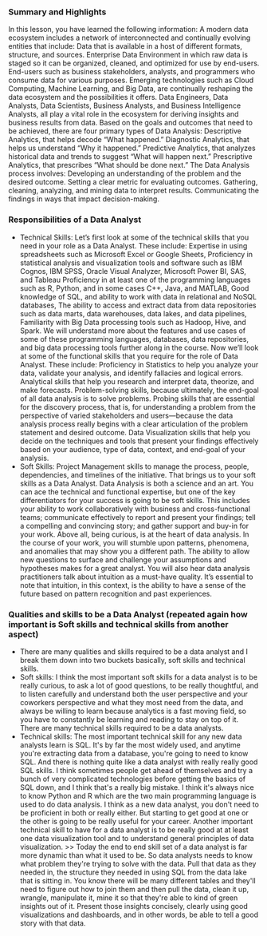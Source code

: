### Summary and Highlights

In this lesson, you have learned the following information: 
A modern data ecosystem includes a network of interconnected and continually evolving entities that include: 
Data that is available in a host of different formats, structure, and sources.
Enterprise Data Environment in which raw data is staged so it can be organized, cleaned, and optimized for use by end-users.
End-users such as business stakeholders, analysts, and programmers who consume data for various purposes.
Emerging technologies such as Cloud Computing, Machine Learning, and Big Data, are continually reshaping the data ecosystem and the possibilities it offers. Data Engineers, Data Analysts, Data Scientists, Business Analysts, and Business Intelligence Analysts, all play a vital role in the ecosystem for deriving insights and business results from data. 
Based on the goals and outcomes that need to be achieved, there are four primary types of Data Analysis: 
Descriptive Analytics, that helps decode “What happened.” 
Diagnostic Analytics, that helps us understand “Why it happened.” 
Predictive Analytics, that analyzes historical data and trends to suggest “What will happen next.” 
Prescriptive Analytics, that prescribes “What should be done next.” 
The Data Analysis process involves:
Developing an understanding of the problem and the desired outcome. 
Setting a clear metric for evaluating outcomes. 
Gathering, cleaning, analyzing, and mining data to interpret results. 
Communicating the findings in ways that impact decision-making. 

### Responsibilities of a Data Analyst
- Technical Skills: Let’s first look at some of the technical skills that you need in your role as a Data Analyst. These include: Expertise in using spreadsheets such as Microsoft Excel or Google Sheets, Proficiency in statistical analysis and visualization tools and software such as IBM Cognos, IBM SPSS, Oracle Visual Analyzer, Microsoft Power BI, SAS, and Tableau Proficiency in at least one of the programming languages such as R, Python, and in some cases C++, Java, and MATLAB, Good knowledge of SQL, and ability to work with data in relational and NoSQL databases, The ability to access and extract data from data repositories such as data marts, data warehouses, data lakes, and data pipelines, Familiarity with Big Data processing tools such as Hadoop, Hive, and Spark. We will understand more about the features and use cases of some of these programming languages, databases, data repositories, and big data processing tools further along in the course. Now we’ll look at some of the functional skills that you require for the role of Data Analyst. These include: Proficiency in Statistics to help you analyze your data, validate your analysis, and identify fallacies and logical errors. Analytical skills that help you research and interpret data, theorize, and make forecasts. Problem-solving skills, because ultimately, the end-goal of all data analysis is to solve problems. Probing skills that are essential for the discovery process, that is, for understanding a problem from the perspective of varied stakeholders and users—because the data analysis process really begins with a clear articulation of the problem statement and desired outcome. Data Visualization skills that help you decide on the techniques and tools that present your findings effectively based on your audience, type of data, context, and end-goal of your analysis.
- Soft Skills: Project Management skills to manage the process, people, dependencies, and timelines of the initiative. That brings us to your soft skills as a Data Analyst. Data Analysis is both a science and an art. You can ace the technical and functional expertise, but one of the key differentiators for your success is going to be soft skills. This includes your ability to work collaboratively with business and cross-functional teams; communicate effectively to report and present your findings; tell a compelling and convincing story; and gather support and buy-in for your work. Above all, being curious, is at the heart of data analysis. In the course of your work, you will stumble upon patterns, phenomena, and anomalies that may show you a different path. The ability to allow new questions to surface and challenge your assumptions and hypotheses makes for a great analyst. You will also hear data analysis practitioners talk about intuition as a must-have quality. It’s essential to note that intuition, in this context, is the ability to have a sense of the future based on pattern recognition and past experiences.

### Qualities and skills to be a Data Analyst (repeated again how important is Soft skills and technical skills from another aspect)
- There are many qualities and skills required to be a data analyst and I break them down into two buckets basically, soft skills and technical skills.
- Soft skills: I think the most important soft skills for a data analyst is to be really curious, to ask a lot of good questions, to be really thoughtful, and to listen carefully and understand both the user perspective and your coworkers perspective and what they most need from the data, and always be willing to learn because analytics is a fast moving field, so you have to constantly be learning and reading to stay on top of it. There are many technical skills required to be a data analysts.
- Technical skills: The most important technical skill for any new data analysts learn is SQL. It's by far the most widely used, and anytime you're extracting data from a database, you're going to need to know SQL. And there is nothing quite like a data analyst with really really good SQL skills. I think sometimes people get ahead of themselves and try a bunch of very complicated technologies before getting the basics of SQL down, and I think that's a really big mistake. I think it's always nice to know Python and R which are the two main programming language is used to do data analysis. I think as a new data analyst, you don't need to be proficient in both or really either. But starting to get good at one or the other is going to be really useful for your career. Another important technical skill to have for a data analyst is to be really good at at least one data visualization tool and to understand general principles of data visualization. >> Today the end to end skill set of a data analyst is far more dynamic than what it used to be. So data analysts needs to know what problem they're trying to solve with the data. Pull that data as they needed in, the structure they needed in using SQL from the data lake that is sitting in. You know there will be many different tables and they'll need to figure out how to join them and then pull the data, clean it up, wrangle, manipulate it, mine it so that they're able to kind of green insights out of it. Present those insights concisely, clearly using good visualizations and dashboards, and in other words, be able to tell a good story with that data.
